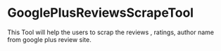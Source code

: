 # GooglePlusReviewsScrapeTool
This Tool will help the users to scrap the reviews , ratings, author name from google plus review site.
